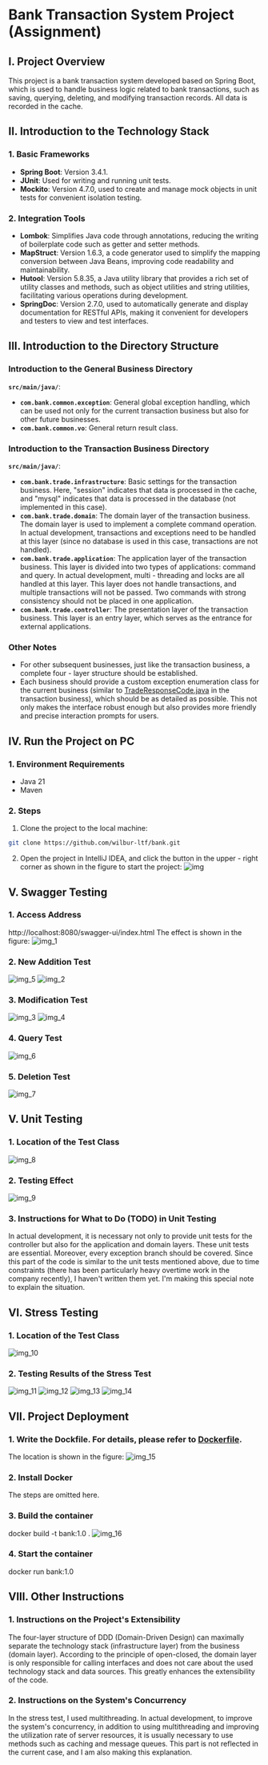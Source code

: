# Bank Transaction System Project (Assignment)

## I. Project Overview
This project is a bank transaction system developed based on Spring Boot, which is used to handle business logic related to bank transactions, such as saving, querying, deleting, and modifying transaction records. All data is recorded in the cache.

## II. Introduction to the Technology Stack
### 1. Basic Frameworks
- **Spring Boot**: Version 3.4.1.
- **JUnit**: Used for writing and running unit tests.
- **Mockito**: Version 4.7.0, used to create and manage mock objects in unit tests for convenient isolation testing.

### 2. Integration Tools
- **Lombok**: Simplifies Java code through annotations, reducing the writing of boilerplate code such as getter and setter methods.
- **MapStruct**: Version 1.6.3, a code generator used to simplify the mapping conversion between Java Beans, improving code readability and maintainability.
- **Hutool**: Version 5.8.35, a Java utility library that provides a rich set of utility classes and methods, such as object utilities and string utilities, facilitating various operations during development.
- **SpringDoc**: Version 2.7.0, used to automatically generate and display documentation for RESTful APIs, making it convenient for developers and testers to view and test interfaces.

## III. Introduction to the Directory Structure
### Introduction to the General Business Directory
**`src/main/java/`**:
- **`com.bank.common.exception`**: General global exception handling, which can be used not only for the current transaction business but also for other future businesses.
- **`com.bank.common.vo`**: General return result class.

### Introduction to the Transaction Business Directory
**`src/main/java/`**:
- **`com.bank.trade.infrastructure`**: Basic settings for the transaction business. Here, "session" indicates that data is processed in the cache, and "mysql" indicates that data is processed in the database (not implemented in this case).
- **`com.bank.trade.domain`**: The domain layer of the transaction business. The domain layer is used to implement a complete command operation. In actual development, transactions and exceptions need to be handled at this layer (since no database is used in this case, transactions are not handled).
- **`com.bank.trade.application`**: The application layer of the transaction business. This layer is divided into two types of applications: command and query. In actual development, multi - threading and locks are all handled at this layer. This layer does not handle transactions, and multiple transactions will not be passed. Two commands with strong consistency should not be placed in one application.
- **`com.bank.trade.controller`**: The presentation layer of the transaction business. This layer is an entry layer, which serves as the entrance for external applications.

### Other Notes
- For other subsequent businesses, just like the transaction business, a complete four - layer structure should be established.
- Each business should provide a custom exception enumeration class for the current business (similar to [TradeResponseCode.java](src%2Fmain%2Fjava%2Fcom%2Fbank%2Ftrade%2Fdomain%2Fexception%2FTradeResponseCode.java) in the transaction business), which should be as detailed as possible. This not only makes the interface robust enough but also provides more friendly and precise interaction prompts for users.

## IV. Run the Project on PC
### 1. Environment Requirements
- Java 21
- Maven

### 2. Steps
1. Clone the project to the local machine:
```bash
git clone https://github.com/wilbur-ltf/bank.git
```
2. Open the project in IntelliJ IDEA, and click the button in the upper - right corner as shown in the figure to start the project:
![img](https://github.com/user-attachments/assets/f5460fe8-b87c-4e5b-8f1d-34a5f58f1cd1)

## V. Swagger Testing
### 1. Access Address
http://localhost:8080/swagger-ui/index.html
The effect is shown in the figure:
![img_1](https://github.com/user-attachments/assets/efae0244-f134-47a5-b70b-29daa3c95cba)

### 2. New Addition Test
![img_5](https://github.com/user-attachments/assets/f0b8875c-e686-4fb0-9a16-4ece1e3f2f56)
![img_2](https://github.com/user-attachments/assets/751cd6d2-7a6f-4925-a03c-fadb89ca9b03)

### 3. Modification Test
![img_3](https://github.com/user-attachments/assets/7f5e4178-80b3-4782-a6a1-3b34158cdc76)
![img_4](https://github.com/user-attachments/assets/46369d3d-fe46-451a-8b1d-bbb8c9624048)

### 4. Query Test
![img_6](https://github.com/user-attachments/assets/db062c19-69bb-48c2-8e90-af7e1152f3c3)

### 5. Deletion Test
![img_7](https://github.com/user-attachments/assets/73aedfa5-4977-48a3-aea0-00b5077a18f9)

## V. Unit Testing
### 1. Location of the Test Class
![img_8](https://github.com/user-attachments/assets/50bda491-c15b-4cec-841b-dcf2fc66ddd4)

### 2. Testing Effect
![img_9](https://github.com/user-attachments/assets/9d08a0f6-0a49-4928-8526-67c225d524a4)

### 3. Instructions for What to Do (TODO) in Unit Testing
In actual development, it is necessary not only to provide unit tests for the controller but also for the application and domain layers. These unit tests are essential. Moreover, every exception branch should be covered. Since this part of the code is similar to the unit tests mentioned above, due to time constraints (there has been particularly heavy overtime work in the company recently), I haven't written them yet. I'm making this special note to explain the situation.  
## VI. Stress Testing
### 1. Location of the Test Class
![img_10](https://github.com/user-attachments/assets/8e540b0f-a5f7-4378-95e7-f3da20a17218)

### 2. Testing Results of the Stress Test
![img_11](https://github.com/user-attachments/assets/43469377-f331-4e14-9e18-5c6b00fd2cd7)
![img_12](https://github.com/user-attachments/assets/c8a4f515-a236-4234-a827-399ec79914d1)
![img_13](https://github.com/user-attachments/assets/369fa52a-5a11-4805-a13e-8b5f2306de1f)
![img_14](https://github.com/user-attachments/assets/045559c6-e88c-4805-bbcc-a431113cdd08)

## VII. Project Deployment
### 1. Write the Dockfile. For details, please refer to [Dockerfile](Dockerfile).
The location is shown in the figure:
![img_15](https://github.com/user-attachments/assets/beacfa33-0ee1-4737-a99d-0c7848697c48)

### 2. Install Docker
The steps are omitted here.
### 3. Build the container
docker build -t bank:1.0 .
![img_16](https://github.com/user-attachments/assets/066f803a-a6a4-43ba-9a46-186387a86760)

### 4. Start the container
docker run bank:1.0

## VIII. Other Instructions
### 1. Instructions on the Project's Extensibility
The four-layer structure of DDD (Domain-Driven Design) can maximally separate the technology stack (infrastructure layer) from the business (domain layer). According to the principle of open-closed, the domain layer is only responsible for calling interfaces and does not care about the used technology stack and data sources. This greatly enhances the extensibility of the code.
### 2. Instructions on the System's Concurrency
In the stress test, I used multithreading. In actual development, to improve the system's concurrency, in addition to using multithreading and improving the utilization rate of server resources, it is usually necessary to use methods such as caching and message queues. This part is not reflected in the current case, and I am also making this explanation. 
